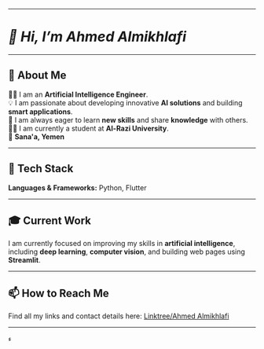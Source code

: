 
---

# ***👋 Hi, I’m Ahmed Almikhlafi***  

---

## **🌟 About Me**  
👨‍💻 I am an **Artificial Intelligence Engineer**.  
💡 I am passionate about developing innovative **AI solutions** and building **smart applications**.  
🌱 I am always eager to learn **new skills** and share **knowledge** with others.  
🧑🏻 I am currently a student at **Al-Razi University**.  
📍 **Sana'a, Yemen**  

---

## **🚀 Tech Stack**  
**Languages & Frameworks:** Python, Flutter  

---

## **🎓 Current Work**  
I am currently focused on improving my skills in **artificial intelligence**, including **deep learning**, **computer vision**, and building web pages using **Streamlit**.  

---

## **📫 How to Reach Me**  
Find all my links and contact details here: [Linktree/Ahmed Almikhlafi](https://linkedin.com/in/ahmed-almikhlafi-99bb55349)

---



ء

<!--

**Ahmed-Almikhlafi/Ahmed-Almikhlafi** is a ✨ _special_ ✨ repository because its `README.md` (this file) appears on your GitHub profile.

Here are some ideas to get you started:

- 🔭 I’m currently working on ...
- 🌱 I’m currently learning ...
- 👯 I’m looking to collaborate on ...
- 🤔 I’m looking for help with ...
- 💬 Ask me about ...
- 📫 How to reach me: ...
- 😄 Pronouns: ...
- ⚡ Fun fact: ...
-->
